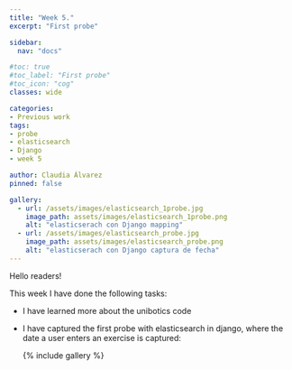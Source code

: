 ```yaml
---
title: "Week 5."
excerpt: "First probe"

sidebar:
  nav: "docs"

#toc: true
#toc_label: "First probe"
#toc_icon: "cog"
classes: wide

categories:
- Previous work
tags:
- probe
- elasticsearch
- Django
- week 5

author: Claudia Álvarez
pinned: false

gallery:
  - url: /assets/images/elasticsearch_1probe.jpg
    image_path: assets/images/elasticsearch_1probe.png
    alt: "elasticserach con Django mapping"
  - url: /assets/images/elasticsearch_probe.jpg
    image_path: assets/images/elasticsearch_probe.png
    alt: "elasticserach con Django captura de fecha"
---
```

 Hello readers!
 
 This week I have done the following tasks:

- I have learned more about the unibotics code
- I have captured the first probe with elasticsearch in django, where the date a user enters an exercise is captured:

  {% include gallery %}
